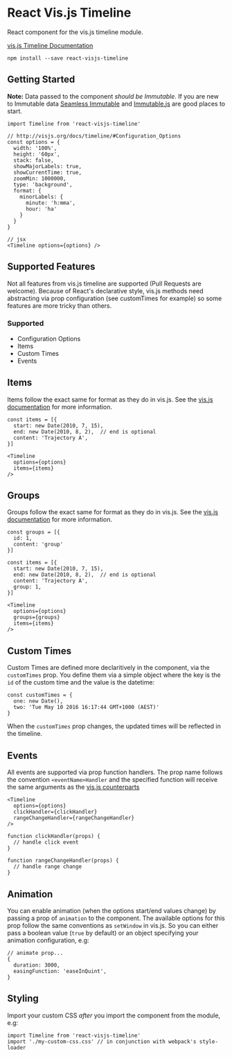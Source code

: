 React Vis.js Timeline
=====================

React component for the vis.js timeline module.

[vis.js Timeline Documentation](http://visjs.org/docs/timeline)

```
npm install --save react-visjs-timeline
```

## Getting Started

**Note:** Data passed to the component *should be Immutable*. If you are new to Immutable data [Seamless Immutable](https://github.com/rtfeldman/seamless-immutable) and [Immutable.js](https://facebook.github.io/immutable-js/) are good places to start.

```
import Timeline from 'react-visjs-timeline'

// http://visjs.org/docs/timeline/#Configuration_Options
const options = {
  width: '100%',
  height: '60px',
  stack: false,
  showMajorLabels: true,
  showCurrentTime: true,
  zoomMin: 1000000,
  type: 'background',
  format: {
    minorLabels: {
      minute: 'h:mma',
      hour: 'ha'
    }
  }
}

// jsx
<Timeline options={options} />
```

## Supported Features

Not all features from vis.js timeline are supported (Pull Requests are welcome). Because of React's declarative style, vis.js methods need abstracting via prop configuration (see customTimes for example) so some features are more tricky than others.

### Supported

* Configuration Options
* Items
* Custom Times
* Events

## Items

Items follow the exact same for format as they do in vis.js. See the [vis.js documentation](http://visjs.org/docs/timeline/#items) for more information.

```
const items = [{
  start: new Date(2010, 7, 15),
  end: new Date(2010, 8, 2),  // end is optional
  content: 'Trajectory A',
}]

<Timeline
  options={options}
  items={items}
/>
```

## Groups

Groups follow the exact same for format as they do in vis.js. See the [vis.js documentation](http://visjs.org/docs/timeline/#groups) for more information.

```
const groups = [{
  id: 1,
  content: 'group'
}]

const items = [{
  start: new Date(2010, 7, 15),
  end: new Date(2010, 8, 2),  // end is optional
  content: 'Trajectory A',
  group: 1,
}]

<Timeline
  options={options}
  groups={groups}
  items={items}
/>
```

## Custom Times

Custom Times are defined more declaritively in the component, via the `customTimes` prop. You define them via a simple object where the key is the `id` of the custom time and the value is the datetime:

```
const customTimes = {
  one: new Date(),
  two: 'Tue May 10 2016 16:17:44 GMT+1000 (AEST)'
}
```

When the `customTimes` prop changes, the updated times will be reflected in the timeline.

## Events

All events are supported via prop function handlers. The prop name follows the convention `<eventName>Handler` and the specified function will receive the same arguments as the [vis.js counterparts](http://visjs.org/docs/timeline/#Events)

```
<Timeline
  options={options}
  clickHandler={clickHandler}
  rangeChangeHandler={rangeChangeHandler}
/>

function clickHandler(props) {
  // handle click event
}

function rangeChangeHandler(props) {
  // handle range change
}
```

## Animation

You can enable animation (when the options start/end values change) by passing a prop of `animation` to the component. The available options for this prop follow the same conventions as `setWindow` in vis.js. So you can either pass a boolean value (`true` by default) or an object specifying your animation configuration, e.g:

```
// animate prop...
{
  duration: 3000,
  easingFunction: 'easeInQuint',
}
```

## Styling

Import your custom CSS *after* you import the component from the module, e.g:

```
import Timeline from 'react-visjs-timeline'
import './my-custom-css.css' // in conjunction with webpack's style-loader
```
